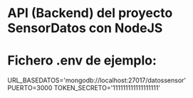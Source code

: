 # API (Backend) del proyecto SensorDatos con NodeJS


# Fichero .env de ejemplo:
URL_BASEDATOS='mongodb://localhost:27017/datossensor'
PUERTO=3000
TOKEN_SECRETO='111111111111111111'